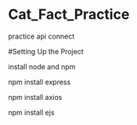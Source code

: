 # Cat_Fact_Practice
practice api connect

#Setting Up the Project


install node and npm

npm install express

npm install axios

npm install ejs
